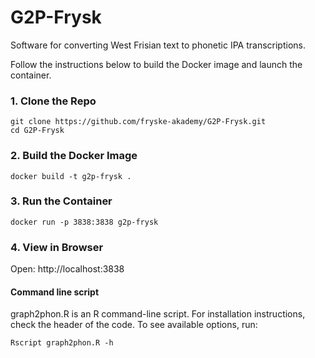 # G2P-Frysk
Software for converting West Frisian text to phonetic IPA transcriptions.

Follow the instructions below to build the Docker image and launch the container.

### 1. Clone the Repo

```
git clone https://github.com/fryske-akademy/G2P-Frysk.git
cd G2P-Frysk
```

### 2. Build the Docker Image

```
docker build -t g2p-frysk .
```

### 3. Run the Container

```
docker run -p 3838:3838 g2p-frysk
```

### 4. View in Browser

Open:
http://localhost:3838


#### Command line script

graph2phon.R is an R command-line script. For installation instructions, check the header of the code. To see available options, run:

```
Rscript graph2phon.R -h
```
